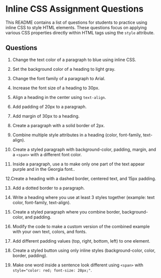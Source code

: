 # Inline CSS Assignment Questions

This README contains a list of questions for students to practice using inline CSS to style HTML elements. These questions focus on applying various CSS properties directly within HTML tags using the `style` attribute.

## Questions

1. Change the text color of a paragraph to blue using inline CSS.

2. Set the background color of a heading to light gray.

3. Change the font family of a paragraph to Arial.

4. Increase the font size of a heading to 30px.

5. Align a heading in the center using `text-align`.

6. Add padding of 20px to a paragraph.

7. Add margin of 30px to a heading.

8. Create a paragraph with a solid border of 2px.

9. Combine multiple style attributes in a heading (color, font-family, text-align).

10. Create a styled paragraph with background-color, padding, margin, and a `<span>` with a different font color.

11. Inside a paragraph, use a <span> to make only one part of the text appear purple and in the Georgia font..

12.Create a heading with a dashed border, centered text, and 15px padding.

13. Add a dotted border to a paragraph.

14. Write a heading where you use at least 3 styles together (example: text color, font-family, text-align).

15. Create a styled paragraph where you combine border, background-color, and padding.

16. Modify the code to make a custom version of the combined example with your own text, colors, and fonts.

17. Add different padding values (top, right, bottom, left) to one element.

18. Create a styled button using only inline styles (background-color, color, border, padding).

19. Make one word inside a sentence look different using `<span>` with `style="color: red; font-size: 20px;"`.
